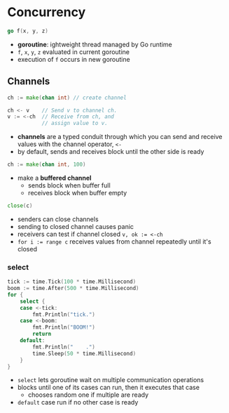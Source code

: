 # Concurrency

```go
go f(x, y, z)
```

- **goroutine**: ightweight thread managed by Go runtime
- `f`, `x`, `y`, `z` evaluated in current goroutine
- execution of `f` occurs  in new goroutine

## Channels

```go
ch := make(chan int) // create channel

ch <- v    // Send v to channel ch.
v := <-ch  // Receive from ch, and
           // assign value to v.
```

- **channels** are a typed conduit through which you can send and receive values with the channel operator, `<-`
- by default, sends and receives block until the other side is ready

```go
ch := make(chan int, 100)
```

- make a **buffered channel**
    - sends block when buffer full
    - receives block when buffer empty

```go
close(c)
```

- senders can close channels
- sending to closed channel causes panic
- receivers can test if channel closed `v, ok := <-ch`
- `for i := range c` receives values from channel repeatedly until it's closed

### select

```go
tick := time.Tick(100 * time.Millisecond)
boom := time.After(500 * time.Millisecond)
for {
    select {
    case <-tick:
        fmt.Println("tick.")
    case <-boom:
        fmt.Println("BOOM!")
        return
    default:
        fmt.Println("    .")
        time.Sleep(50 * time.Millisecond)
    }
}
```

- `select` lets goroutine wait on multiple communication operations
- blocks until one of its cases can run, then it executes that case
    - chooses random one if multiple are ready
- `default` case run if no other case is ready
